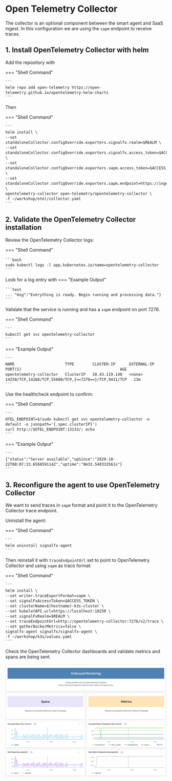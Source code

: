 # Open Telemetry Collector

The collector is an optional component between the smart agent and SaaS ingest. In this configuration we are using the `sapm` endpoint to receive traces.

## 1. Install OpenTelemetry Collector with helm

Add the repository with

=== "Shell Command"

    ```
    helm repo add open-telemetry https://open-telemetry.github.io/opentelemetry-helm-charts
    ```

Then

=== "Shell Command"

    ```
    helm install \
    --set standaloneCollector.configOverride.exporters.signalfx.realm=$REALM \
    --set standaloneCollector.configOverride.exporters.signalfx.access_token=$ACCESS_TOKEN \
    --set standaloneCollector.configOverride.exporters.sapm.access_token=$ACCESS_TOKEN \
    --set standaloneCollector.configOverride.exporters.sapm.endpoint=https://ingest.$REALM.signalfx.com/v2/trace \
    opentelemetry-collector open-telemetry/opentelemetry-collector \
    -f ~/workshop/otel/collector.yaml
    ```

## 2. Validate the OpenTelemetry Collector installation

Review the OpenTelemetry Collector logs:

=== "Shell Command"

    ```bash
    sudo kubectl logs -l app.kubernetes.io/name=opentelemetry-collector
    ```

Look for a log entry with
=== "Example Output"

    ```text
    ... "msg":"Everything is ready. Begin running and processing data."}
    ```

Validate that the service is running and has a `sapm` endpoint on port 7276.

=== "Shell Command"

    ```
    kubectl get svc opentelemetry-collector
    ```

=== "Example Output"

    ```
    NAME                      TYPE        CLUSTER-IP      EXTERNAL-IP   PORT(S)                                           AGE
    opentelemetry-collector   ClusterIP   10.43.119.140   <none>        14250/TCP,14268/TCP,55680/TCP,{==7276==}/TCP,9411/TCP   13m
    ```

Use the healthcheck endpoint to confirm:

=== "Shell Command"

    ```
    OTEL_ENDPOINT=$(sudo kubectl get svc opentelemetry-collector -n default -o jsonpath='{.spec.clusterIP}')
    curl http://$OTEL_ENDPOINT:13133/; echo
    ```

=== "Example Output"

    ```
    {"status":"Server available","upSince":"2020-10-22T08:07:33.656859114Z","uptime":"8m33.548333561s"}
    ```

## 3. Reconfigure the agent to use OpenTelemetry Collector

We want to send traces in `sapm` format and point it to the OpenTelemetry Collector trace endpoint.

Uninstall the agent:

=== "Shell Command"

    ```
    helm uninstall signalfx-agent
    ```

Then reinstall it with `traceEndpointUrl` set to point to OpenTelemetry Collector and using `sapm` as trace format:

=== "Shell Command"

    ```
    helm install \
    --set writer.traceExportFormat=sapm \
    --set signalFxAccessToken=$ACCESS_TOKEN \
    --set clusterName=$(hostname)-k3s-cluster \
    --set kubeletAPI.url=https://localhost:10250 \
    --set signalFxRealm=$REALM \
    --set traceEndpointUrl=http://opentelemetry-collector:7276/v2/trace \
    --set gatherDockerMetrics=false \
    signalfx-agent signalfx/signalfx-agent \
    -f ~/workshop/k3s/values.yaml
    ```

Check the OpenTelemetry Collector dashboards and validate metrics and spans are being sent.

![OpenTelemetry Collector dashboard](../images/apm/otel-dashboard.png)
